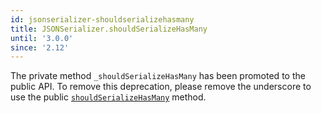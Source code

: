 ```yaml
---
id: jsonserializer-shouldserializehasmany
title: JSONSerializer.shouldSerializeHasMany
until: '3.0.0'
since: '2.12'
---
```


The private method `_shouldSerializeHasMany` has been promoted to the public
API. To remove this deprecation, please remove the underscore to use the public
[`shouldSerializeHasMany`](http://emberjs.com/api/data/classes/DS.JSONSerializer.html#method_shouldSerializeHasMany)
method.
